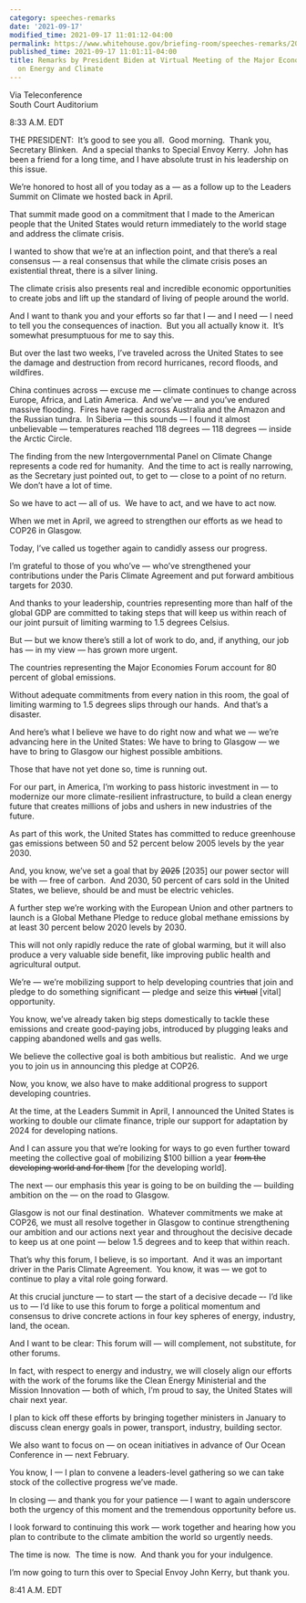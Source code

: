 ```yaml
---
category: speeches-remarks
date: '2021-09-17'
modified_time: 2021-09-17 11:01:12-04:00
permalink: https://www.whitehouse.gov/briefing-room/speeches-remarks/2021/09/17/remarks-by-president-biden-at-virtual-meeting-of-the-major-economies-forum-on-energy-and-climate/
published_time: 2021-09-17 11:01:11-04:00
title: Remarks by President Biden at Virtual Meeting of the Major Economies Forum
  on Energy and Climate
---
```

 
Via Teleconference  
South Court Auditorium

8:33 A.M. EDT   
  
THE PRESIDENT:  It’s good to see you all.  Good morning.  Thank you,
Secretary Blinken.  And a special thanks to Special Envoy Kerry.  John
has been a friend for a long time, and I have absolute trust in his
leadership on this issue.  
  
We’re honored to host all of you today as a — as a follow up to the
Leaders Summit on Climate we hosted back in April.  
  
That summit made good on a commitment that I made to the American people
that the United States would return immediately to the world stage and
address the climate crisis.  
  
I wanted to show that we’re at an inflection point, and that there’s a
real consensus — a real consensus that while the climate crisis poses an
existential threat, there is a silver lining.  
  
The climate crisis also presents real and incredible economic
opportunities to create jobs and lift up the standard of living of
people around the world.  
  
And I want to thank you and your efforts so far that I — and I need — I
need to tell you the consequences of inaction.  But you all actually
know it.  It’s somewhat presumptuous for me to say this.  
  
But over the last two weeks, I’ve traveled across the United States to
see the damage and destruction from record hurricanes, record floods,
and wildfires.  
  
China continues across — excuse me — climate continues to change across
Europe, Africa, and Latin America.  And we’ve — and you’ve endured
massive flooding.  Fires have raged across Australia and the Amazon and
the Russian tundra.  In Siberia — this sounds — I found it almost
unbelievable — temperatures reached 118 degrees — 118 degrees — inside
the Arctic Circle.  
  
The finding from the new Intergovernmental Panel on Climate Change
represents a code red for humanity.  And the time to act is really
narrowing, as the Secretary just pointed out, to get to — close to a
point of no return.  We don’t have a lot of time.  
  
So we have to act — all of us.  We have to act, and we have to act
now.  
  
When we met in April, we agreed to strengthen our efforts as we head to
COP26 in Glasgow.  
  
Today, I’ve called us together again to candidly assess our progress.  
  
I’m grateful to those of you who’ve — who’ve strengthened your
contributions under the Paris Climate Agreement and put forward
ambitious targets for 2030.   
  
And thanks to your leadership, countries representing more than half of
the global GDP are committed to taking steps that will keep us within
reach of our joint pursuit of limiting warming to 1.5 degrees Celsius.  
  
But — but we know there’s still a lot of work to do, and, if anything,
our job has — in my view — has grown more urgent.  
  
The countries representing the Major Economies Forum account for 80
percent of global emissions.  
  
Without adequate commitments from every nation in this room, the goal of
limiting warming to 1.5 degrees slips through our hands.  And that’s a
disaster.  
  
And here’s what I believe we have to do right now and what we — we’re
advancing here in the United States: We have to bring to Glasgow — we
have to bring to Glasgow our highest possible ambitions.   
  
Those that have not yet done so, time is running out.  
  
For our part, in America, I’m working to pass historic investment in —
to modernize our more climate-resilient infrastructure, to build a clean
energy future that creates millions of jobs and ushers in new industries
of the future.  
  
As part of this work, the United States has committed to reduce
greenhouse gas emissions between 50 and 52 percent below 2005 levels by
the year 2030. 

And, you know, we’ve set a goal that by <s>2025</s> \[2035\] our power
sector will be with — free of carbon.  And 2030, 50 percent of cars sold
in the United States, we believe, should be and must be electric
vehicles.  
  
A further step we’re working with the European Union and other partners
to launch is a Global Methane Pledge to reduce global methane emissions
by at least 30 percent below 2020 levels by 2030.   
  
This will not only rapidly reduce the rate of global warming, but it
will also produce a very valuable side benefit, like improving public
health and agricultural output.   
  
We’re — we’re mobilizing support to help developing countries that join
and pledge to do something significant — pledge and seize
this <s>virtual</s> \[vital\] opportunity.  
  
You know, we’ve already taken big steps domestically to tackle these
emissions and create good-paying jobs, introduced by plugging leaks and
capping abandoned wells and gas wells.  
  
We believe the collective goal is both ambitious but realistic.  And we
urge you to join us in announcing this pledge at COP26.  
  
Now, you know, we also have to make additional progress to support
developing countries.   
  
At the time, at the Leaders Summit in April, I announced the United
States is working to double our climate finance, triple our support for
adaptation by 2024 for developing nations.   
  
And I can assure you that we’re looking for ways to go even further
toward meeting the collective goal of mobilizing $100 billion a year
<s>from the developing world and for them</s> \[for the developing
world\].  
  
The next — our emphasis this year is going to be on building the —
building ambition on the — on the road to Glasgow.   
  
Glasgow is not our final destination.  Whatever commitments we make at
COP26, we must all resolve together in Glasgow to continue strengthening
our ambition and our actions next year and throughout the decisive
decade to keep us at one point — below 1.5 degrees and to keep that
within reach.  
  
That’s why this forum, I believe, is so important.  And it was an
important driver in the Paris Climate Agreement.  You know, it was — we
got to continue to play a vital role going forward.  
  
At this crucial juncture — to start — the start of a decisive decade –-
I’d like us to — I’d like to use this forum to forge a political
momentum and consensus to drive concrete actions in four key spheres of
energy, industry, land, the ocean.   
  
And I want to be clear: This forum will — will complement, not
substitute, for other forums.   
  
In fact, with respect to energy and industry, we will closely align our
efforts with the work of the forums like the Clean Energy Ministerial
and the Mission Innovation — both of which, I’m proud to say, the United
States will chair next year.  
  
I plan to kick off these efforts by bringing together ministers in
January to discuss clean energy goals in power, transport, industry,
building sector.   
  
We also want to focus on — on ocean initiatives in advance of Our Ocean
Conference in — next February.  
  
You know, I — I plan to convene a leaders-level gathering so we can take
stock of the collective progress we’ve made.  
  
In closing — and thank you for your patience — I want to again
underscore both the urgency of this moment and the tremendous
opportunity before us.  
  
I look forward to continuing this work — work together and hearing how
you plan to contribute to the climate ambition the world so urgently
needs.  
  
The time is now.  The time is now.  And thank you for your indulgence.  
  
I’m now going to turn this over to Special Envoy John Kerry, but thank
you.  
  
8:41 A.M. EDT
